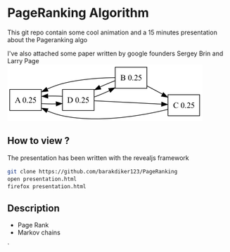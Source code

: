 # PageRanking Algorithm 

This git repo contain some cool animation and a 15 minutes 
presentation about the Pageranking algo 

I've also attached some paper written by google founders Sergey Brin and Larry Page 
![](simple_example.png)

## How to view ? 
The presentation has been written with the revealjs framework 

``` sh
git clone https://github.com/barakdiker123/PageRanking
open presentation.html
firefox presentation.html
```


## Description 
* Page Rank
* Markov chains 

`
